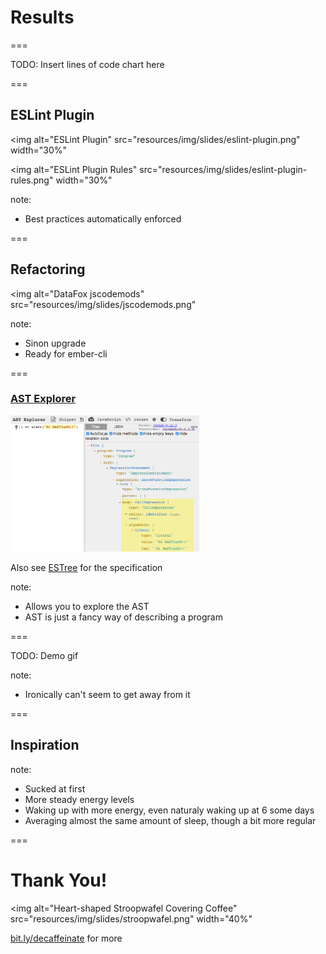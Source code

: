 # Results

===

<div id="chart-lines-of-code"></div>

TODO: Insert lines of code chart here

===

## ESLint Plugin

<img
  alt="ESLint Plugin"
  src="resources/img/slides/eslint-plugin.png"
  width="30%"
>

<img
  alt="ESLint Plugin Rules"
  src="resources/img/slides/eslint-plugin-rules.png"
  width="30%"
>

note:
- Best practices automatically enforced

===

## Refactoring

<img
  alt="DataFox jscodemods"
  src="resources/img/slides/jscodemods.png"
>

note:
- Sinon upgrade
- Ready for ember-cli

===

### [AST Explorer](https://astexplorer.net)

<img src="resources/img/slides/astexplorer.png" alt="AST Explorer Screenshot" width="60%">

Also see [ESTree](https://github.com/estree/estree) for the specification

note:
- Allows you to explore the AST
- AST is just a fancy way of describing a program

===

TODO: Demo gif

note:
- Ironically can't seem to get away from it

===

## Inspiration

<div id="chart-caffeine-consumption-after"></div>

note:
- Sucked at first
- More steady energy levels
- Waking up with more energy, even naturaly waking up at 6 some days
- Averaging almost the same amount of sleep, though a bit more regular

===

# Thank You!

<img
  alt="Heart-shaped Stroopwafel Covering Coffee"
  src="resources/img/slides/stroopwafel.png"
  width="40%"
>

[bit.ly/decaffeinate](https://bit.ly/decaffeinate) for more
